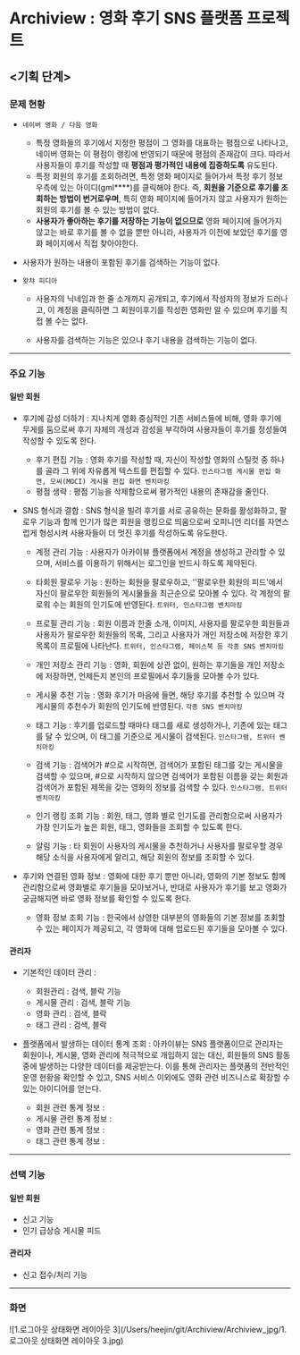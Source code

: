 # Archiview : 영화 후기 SNS 플랫폼 프로젝트

## <기획 단계>

### 문제 현황

- `네이버 영화 / 다음 영화`
  
  - 특정 영화들의 후기에서 지정한 평점이 그 영화를 대표하는 평점으로 나타나고, 네이버 영화는 이 평점이 랭킹에 반영되기 때문에 평점의 존재감이 크다. 따라서 사용자들이 후기를 작성할 때 **평점과 평가적인 내용에 집중하도록** 유도된다.
  - 특정 회원의 후기를 조회하려면, 특정 영화 페이지로 들어가서 특정 후기 정보 우측에 있는 아이디(gml****)를 클릭해야 한다. 즉, **회원을 기준으로 후기를 조회하는 방법이 번거로우며**, 특히 영화 페이지에 들어가지 않고 사용자가 원하는 회원의 후기를 볼 수 있는 방법이 없다.
  - **사용자가 좋아하는 후기를 저장하는 기능이 없으므로** 영화 페이지에 들어가지 않고는 바로 후기를 볼 수 없을 뿐만 아니라, 사용자가 이전에 보았던 후기를 영화 페이지에서 직접 찾아야한다. 
- 사용자가 원하는 내용이 포함된 후기를 검색하는 기능이 없다.
  
- `왓챠 피디아`

  - 사용자의 닉네임과 한 줄 소개까지 공개되고, 후기에서 작성자의 정보가 드러나고, 이 계정을 클릭하면 그 회원이후기를 작성한 영화만 알 수 있으며 후기를 직접 볼 수는 없다.

  - 사용자를 검색하는 기능은 있으나 후기 내용을 검색하는 기능이 없다.

    

___

### 주요 기능

#### 일반 회원

- 후기에 감성 더하기 : 지나치게 영화 중심적인 기존 서비스들에 비해, 영화 후기에 무게를 둠으로써 후기 자체의 개성과 감성을 부각하여 사용자들이 후기를 정성들여 작성할 수 있도록 한다.

  - 후기 편집 기능 : 영화 후기를 작성할 때, 자신이 작성할 영화의 스틸컷 중 하나를 골라 그 위에 자유롭게 텍스트를 편집할 수 있다. `인스타그램 게시물 편집 화면, 모씨(MOCI) 게시물 편집 화면 벤치마킹`
  - 평점 생략 : 평점 기능을 삭제함으로써 평가적인 내용의 존재감을 줄인다.

- SNS 형식과 결합 : SNS 형식을 빌려 후기를 서로 공유하는 문화를 활성화하고, 팔로우 기능과 함께 인기가 많은 회원을 랭킹으로 띄움으로써 오피니언 리더를 자연스럽게 형성시켜 사용자들이 더 멋진 후기를 작성하도록 유도한다.

  - 계정 관리 기능 : 사용자가 아카이뷰 플랫폼에서 계정을 생성하고 관리할 수 있으며, 서비스를 이용하기 위해서는 로그인을 반드시 하도록 제약된다.
  - 타회원 팔로우 기능 : 원하는 회원을 팔로우하고, ''팔로우한 회원의 피드'에서 자신이 팔로우한 회원들의 게시물들을 최근순으로 모아볼 수 있다. 각 계정의 팔로워 수는 회원의 인기도에 반영된다. `트위터, 인스타그램 벤치마킹`
  - 프로필 관리 기능 : 회원 이름과 한줄 소개, 이미지, 사용자를 팔로우한 회원들과 사용자가 팔로우한 회원들의 목록, 그리고 사용자가 개인 저장소에 저장한 후기 목록이 프로필에 나타난다. `트위터, 인스타그램, 페이스북 등 각종 SNS 벤치마킹`
  - 개인 저장소 관리 기능 : 영화, 회원에 상관 없이, 원하는 후기들을 개인 저장소에 저장하면, 언제든지 본인의 프로필에서 후기들을 모아볼 수가 있다.
  - 게시물 추천 기능 : 영화 후기가 마음에 들면, 해당 후기를 추천할 수 있으며 각 게시물의 추천수가 회원의 인기도에 반영된다. `각종 SNS 벤치마킹`
  - 태그 기능 : 후기를 업로드할 때마다 태그를 새로 생성하거나, 기존에 있는 태그를 달 수 있으며, 이 태그를 기준으로 게시물이 검색된다. `인스타그램, 트위터 벤치마킹`

  - 검색 기능 : 검색어가 #으로 시작하면, 검색어가 포함된 태그를 갖는 게시물을 검색할 수 있으며, #으로 시작하지 않으면 검색어가 포함된 이름을 갖는 회원과 검색어가 포함된 제목을 갖는 영화의 정보를 검색할 수 있다. `인스타그램, 트위터 벤치마킹`
  - 인기 랭킹 조회 기능 : 회원, 태그, 영화 별로 인기도를 관리함으로써 사용자가 가장 인기도가 높은 회원, 태그, 영화들을 조회할 수 있도록 한다.
  - 알림 기능 : 타 회원이 사용자의 게시물을 추천하거나 사용자를 팔로우할 경우 해당 소식을 사용자에게 알리고, 해당 회원의 정보를 조회할 수 있다.

- 후기와 연결된 영화 정보 : 영화에 대한 후기 뿐만 아니라, 영화의 기본 정보도 함께 관리함으로써 영화별로 후기들을 모아보거나, 반대로 사용자가 후기를 보고 영화가 궁금해지면 바로 영화 정보를 확인할 수 있도록 한다.

  - 영화 정보 조회 기능 : 한국에서 상영한 대부분의 영화들의 기본 정보를 조회할 수 있는 페이지가 제공되고, 각 영화에 대해 업로드된 후기들을 모아볼 수 있다.

#### 관리자

- 기본적인 데이터 관리 : 
  - 회원관리 : 검색, 블락 기능
  - 게시물 관리 : 검색, 블락 기능
  - 영화 관리 : 검색, 블락
  - 태그 관리 : 검색, 블락

- 플랫폼에서 발생하는 데이터 통계 조회 : 아카이뷰는 SNS 플랫폼이므로 관리자는 회원이나, 게시물, 영화 관리에 적극적으로 개입하지 않는 대신, 회원들의 SNS 활동 중에 발생하는 다양한 데이터를 제공받는다. 이를 통해 관리자는 플랫폼의 전반적인 운영 현황을 확인할 수 있고, SNS 서비스 이외에도 영화 관련 비즈니스로 확장할 수 있는 아이디어를 얻는다.
  - 회원 관련 통계 정보 : 
  - 게시물 관련 통계 정보 : 
  - 영화 관련 통계 정보 :
  - 태그 관련 통계 정보 : 



___

### 선택 기능

#### 일반 회원

- 신고 기능
- 인기 급상승 게시물 피드

#### 관리자

- 신고 접수/처리 기능



___

### 화면

![1.로그아웃 상태화면 레이아웃 3](/Users/heejin/git/Archiview/Archiview_jpg/1.로그아웃 상태화면 레이아웃 3.jpg)





